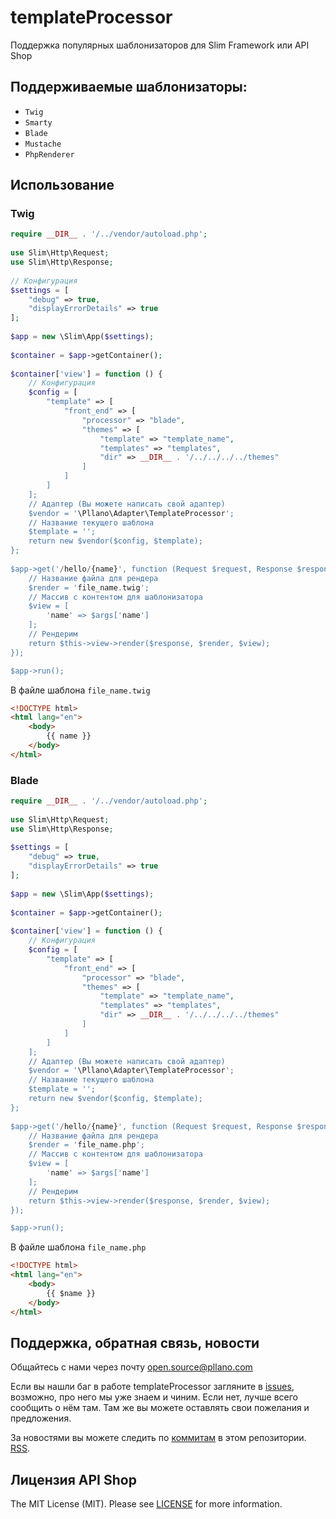 # templateProcessor
Поддержка популярных шаблонизаторов для Slim Framework или API Shop
## Поддерживаемые шаблонизаторы: 
- `Twig`
- `Smarty`
- `Blade`
- `Mustache`
- `PhpRenderer`

## Использование
### Twig
```php
require __DIR__ . '/../vendor/autoload.php';
 
use Slim\Http\Request;
use Slim\Http\Response;
 
// Конфигурация
$settings = [
    "debug" => true,
    "displayErrorDetails" => true
];
 
$app = new \Slim\App($settings);
 
$container = $app->getContainer();
 
$container['view'] = function () {
    // Конфигурация
    $config = [
        "template" => [
            "front_end" => [
                "processor" => "blade",
                "themes" => [
                    "template" => "template_name",
                    "templates" => "templates",
                    "dir" => __DIR__ . '/../../../../themes"
                ]
            ]
        ]
    ];
    // Адаптер (Вы можете написать свой адаптер)
    $vendor = '\Pllano\Adapter\TemplateProcessor';
    // Название текущего шаблона
    $template = '';
    return new $vendor($config, $template);
};
 
$app->get('/hello/{name}', function (Request $request, Response $response, array $args) {
    // Название файла для рендера
    $render = 'file_name.twig';
    // Массив с контентом для шаблонизатора
    $view = [
        'name' => $args['name']
    ];
    // Рендерим
    return $this->view->render($response, $render, $view);
});

$app->run();
```
В файле шаблона `file_name.twig`
``` html
<!DOCTYPE html>
<html lang="en">
    <body>
        {{ name }}
    </body>
</html>
```
### Blade
```php
require __DIR__ . '/../vendor/autoload.php';
 
use Slim\Http\Request;
use Slim\Http\Response;
 
$settings = [
    "debug" => true,
    "displayErrorDetails" => true
];
 
$app = new \Slim\App($settings);
 
$container = $app->getContainer();
 
$container['view'] = function () {
    // Конфигурация
    $config = [
        "template" => [
            "front_end" => [
                "processor" => "blade",
                "themes" => [
                    "template" => "template_name",
                    "templates" => "templates",
                    "dir" => __DIR__ . '/../../../../themes"
                ]
            ]
        ]
    ];
    // Адаптер (Вы можете написать свой адаптер)
    $vendor = '\Pllano\Adapter\TemplateProcessor';
    // Название текущего шаблона
    $template = '';
    return new $vendor($config, $template);
};
 
$app->get('/hello/{name}', function (Request $request, Response $response, array $args) {
    // Название файла для рендера
    $render = 'file_name.php';
    // Массив с контентом для шаблонизатора
    $view = [
        'name' => $args['name']
    ];
    // Рендерим
    return $this->view->render($response, $render, $view);
});

$app->run();
```
В файле шаблона `file_name.php`
``` html
<!DOCTYPE html>
<html lang="en">
    <body>
        {{ $name }}
    </body>
</html>
```
## Поддержка, обратная связь, новости

Общайтесь с нами через почту open.source@pllano.com

Если вы нашли баг в работе templateProcessor загляните в
[issues](https://github.com/pllano/template-processor/issues), возможно, про него мы уже знаем и
чиним. Если нет, лучше всего сообщить о нём там. Там же вы можете оставлять свои
пожелания и предложения.

За новостями вы можете следить по
[коммитам](https://github.com/pllano/template-processor/commits/master) в этом репозитории.
[RSS](https://github.com/pllano/template-processor/commits/master.atom).

Лицензия API Shop
-------

The MIT License (MIT). Please see [LICENSE](https://github.com/pllano/template-processor/blob/master/LICENSE) for more information.

